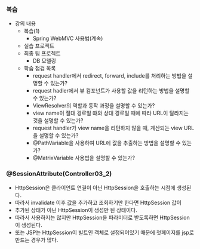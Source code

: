 ### 복습
- 강의 내용
    - 복습(1)
        - Spring WebMVC 사용법(계속)
    - 실습 프로젝트
    - 최종 팀 프로젝트
        - DB 모델링
    - 학습 점검 목록
        - request handler에서 redirect, forward, include를 처리하는 방법을 설명할 수 있는가?  
        - request hadler에서 뷰 컴포넌트가 사용할 값을 리턴하는 방법을 설명할 수 있는가?
        - ViewResolver의 역할과 동작 과정을 설명할 수 있는가?
        - view name이 절대 경로일 떄와 상대 경로일 때에 따라 URL이 달라지는 것을 설명할 수 있는가?
        - request handler가 view name을 리턴하지 않을 때, 계산되는 view URL을 설명할 수 있는가?
        - @PathVariable을 사용하여 URL에 값을 추출하는 방법을 설명할 수 있는가?
        - @MatrixVariable 사용법을 설명할 수 있는가?
      
    
### @SessionAttribute(Controller03_2)
- HttpSession은 클라이언트 연결이 아닌 HttpSession을 호출하는 시점에 생성된다.
- 따라서 invalidate 이후 값을 추가하고 조회하기만 한다면 HttpSession 값이
- 추가된 상태가 아닌 HttpSession이 생성만 된 상태이다.
- 따라서 사용하지는 않지만 HttpSession을 파라미터로 받도록하면 HttpSession이 생성된다.
- 또는 JSP는 HttpSession이 빌트인 객체로 설정되어있기 때문에 첫페이지를 jsp로 만드는 경우가 많다.